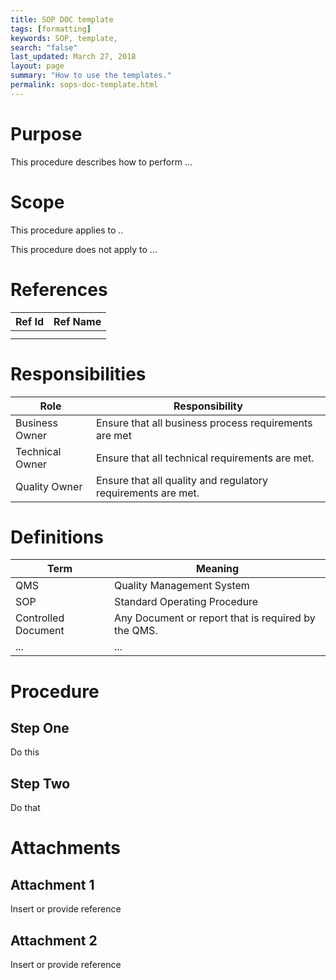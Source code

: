 ```yaml
---
title: SOP DOC template
tags: [formatting]
keywords: SOP, template,
search: "false"
last_updated: March 27, 2018
layout: page
summary: "How to use the templates."
permalink: sops-doc-template.html
---
```


# Purpose

This procedure describes how to perform ...

# Scope

This procedure applies to ..

This procedure does not apply to ...

# References

| Ref Id  | Ref Name  |
|---|---|
|   |   |
|   |   |

# Responsibilities

| Role  | Responsibility  |
|---|---|
| Business Owner  | Ensure that all business process requirements are met |.
| Technical Owner  | Ensure that all technical requirements are met.|
| Quality Owner  | Ensure that all quality and regulatory requirements are met.  |

# Definitions

| Term  | Meaning  |
|---|---|
| QMS   | Quality Management System  |
| SOP  |  Standard Operating Procedure |
| Controlled Document  | Any Document or report that is required by the QMS.  |
| ... | ... |

# Procedure

## Step One

Do this

## Step Two

Do that

# Attachments

## Attachment 1

Insert or provide reference

##  Attachment 2

Insert or provide reference
